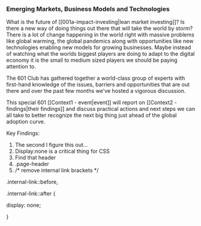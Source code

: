 ### Emerging Markets, Business Models and Technologies

What is the future of [[001a-impact-investing|lean market investing]]? Is there a new way of doing things out there that will take the world by storm? There is a lot of change happening in the world right with massive problems like global warming, the global pandemics along with  opportunities like new technologies enabling new models for growing businesses.  Maybe instead of watching what the worlds biggest players are doing to adapt to the digital economy it is the small to medium sized players we should be paying attention to. 

The 601 Club has gathered together a world-class group of experts with first-hand knowledge of the issues, barriers and opportunities that are out there and over the past few months we've hosted a vigorous discussion. 

This special 601 [[Context1 - event|event]] will report on [[Context2 - findings|their findings]] and discuss practical actions and next steps we can all take to better recognize the next big thing just  ahead of the global adoption curve.   

Key Findings: 

1) The second I figure this out...
2) Display:none is a critical thing for CSS
3) Find that header
4) .page-header
5) /* remove internal link brackets */

.internal-link::before,

.internal-link::after {

display: none;

}
